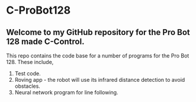 # C-ProBot128

## Welcome to my GitHub repository for the Pro Bot 128 made C-Control.

This repo contains the code base for a number of programs for the Pro Bot 128. These include,
1. Test code.
2. Roving app - the robot will use its infrared distance detection to avoid obstacles.
3. Neural network program for line following.